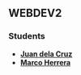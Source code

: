 ## WEBDEV2

### Students
- **[Juan dela Cruz](mailto:juan.delacruz@liham.ph)**
- **[Marco Herrera](mailto:marcoherrera@student.edu.ph)**

